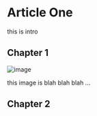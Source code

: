# Article One
this is intro

## Chapter 1
![image](https://user-images.githubusercontent.com/47092464/151495066-bd1c0f7d-a288-4ac0-9872-9dd92aaaeed4.png)

this image is blah blah blah ... 

## Chapter 2
